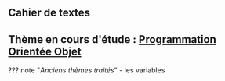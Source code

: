 
## Cahier de textes

## Thème en cours d'étude : [Programmation Orientée Objet](T2_Programmation/2.1_Programmation_Orientee_Objet/cours/)  

??? note "*Anciens thèmes traités*"
    - les variables
